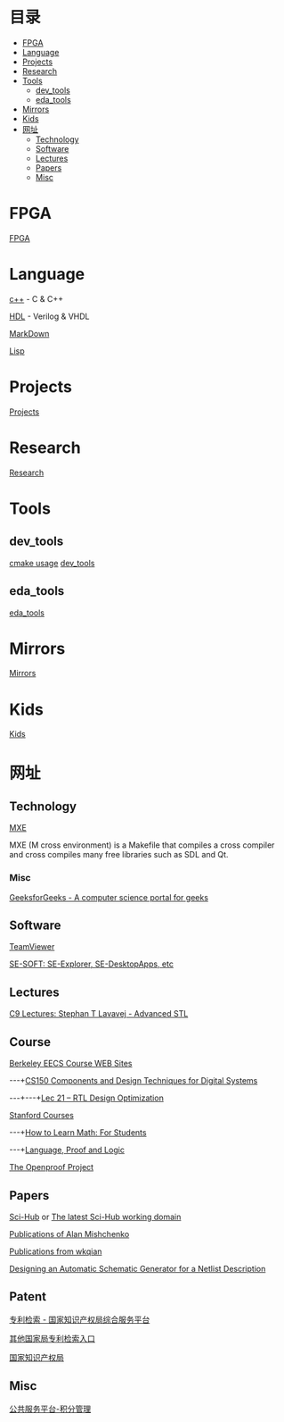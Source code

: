 # 目录
- [FPGA](#FPGA)
- [Language](#Language)
- [Projects](#Projects)
- [Research](#Research)
- [Tools](#Tools)
  - [dev_tools](#dev_tools)
  - [eda_tools](#eda_tools)
- [Mirrors](#Mirrors)
- [Kids](#Kids)
- [网址](#网址)
  - [Technology](#Technology)
  - [Software](#Software)
  - [Lectures](#Lectures)
  - [Papers](#Papers)
  - [Misc](#Misc)

# FPGA
[FPGA](fpga/README.md)

# Language
[c++](language/cplusplus.md) - C & C++

[HDL](language/HDL.md) - Verilog & VHDL

[MarkDown](language/MarkDown.md)

[Lisp](language/Lisp.md)

# Projects
[Projects](projects/README.md)

# Research
[Research](research/README.md)

# Tools
## dev_tools
[cmake usage](dev_tools/cmake.md)
[dev_tools](dev_tools/README.md)

## eda_tools
[eda_tools](eda_tools/README.md)

# Mirrors
[Mirrors](mirrors/README.md)

# Kids
[Kids](kids/README.md)

# 网址
## Technology

[MXE](https://mxe.cc/)

MXE (M cross environment) is a Makefile that compiles a cross compiler and cross compiles many free libraries such as SDL and Qt.

### Misc

[GeeksforGeeks - A computer science portal for geeks](https://www.geeksforgeeks.org/)

## Software

[TeamViewer](https://alternativeto.net/software/teamviewer/)

[SE-SOFT: SE-Explorer, SE-DesktopApps, etc](http://se-soft.com)

## Lectures

[C9 Lectures: Stephan T Lavavej - Advanced STL](https://channel9.msdn.com/Series/C9-Lectures-Stephan-T-Lavavej-Advanced-STL/C9-Lectures-Stephan-T-Lavavej-Advanced-STL-3-of-n)

## Course

[Berkeley EECS Course WEB Sites](http://inst.eecs.berkeley.edu/classes-eecs.html)

---+[CS150 Components and Design Techniques for Digital Systems](http://inst.eecs.berkeley.edu/~cs150/archives.html)

---+---+[Lec 21 – RTL Design Optimization](http://www-inst.eecs.berkeley.edu/~cs150/fa04/Lecture/lec21.ppt)

[Stanford Courses](https://online.stanford.edu/courses)

---+[How to Learn Math: For Students](https://online.stanford.edu/courses/gse-yeduc115-s-how-learn-math-students)

---+[Language, Proof and Logic](https://online.stanford.edu/courses/sohs-xlpl-sp-language-proof-and-logic)

[The Openproof Project](https://ggweb.gradegrinder.net/openproof)

## Papers

[Sci-Hub](https://sci-hub.tw/) or [The latest Sci-Hub working domain](https://lovescihub.wordpress.com/)

[Publications of Alan Mishchenko](https://people.eecs.berkeley.edu/~alanmi/publications/)

[Publications from wkqian](http://umji.sjtu.edu.cn/~wkqian/publications.html)

[Designing an Automatic Schematic Generator for a Netlist Description](http://citeseerx.ist.psu.edu/viewdoc/download?doi=10.1.1.6.3952&rep=rep1&type=pdf)

## Patent

[专利检索 - 国家知识产权局综合服务平台](http://www.sipo.gov.cn/zhfwpt/zljs/) 

[其他国家局专利检索入口](http://www.sipo.gov.cn/zhfwpt/zljs/qtgjzljsrk/) 

[国家知识产权局](http://www.sipo.gov.cn/)

## Misc

[公共服务平台-积分管理](https://jzzjf.12333sh.gov.cn/jzzjf/pingfen/bszn5.jsp)
